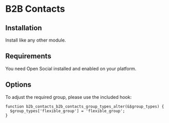 # B2B Contacts

## Installation

Install like any other module.

## Requirements

You need Open Social installed and enabled on your platform.

## Options

To adjust the required group, please use the included hook:
```
function b2b_contacts_b2b_contacts_group_types_alter(&$group_types) {
  $group_types['flexible_group'] = 'flexible_group';
}
```



